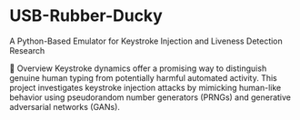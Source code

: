 # USB-Rubber-Ducky
A Python-Based Emulator for Keystroke Injection and Liveness Detection Research

📌 Overview
Keystroke dynamics offer a promising way to distinguish genuine human typing from potentially harmful automated activity. This project investigates keystroke injection attacks by mimicking human-like behavior using pseudorandom number generators (PRNGs) and generative adversarial networks (GANs).
